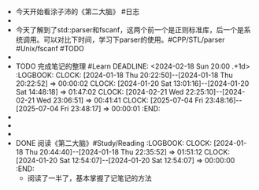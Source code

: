 - 今天开始看涂子沛的《第二大脑》 #日志
-
- 今天了解到了std::parser和fscanf，这两个前一个是正则标准库，后一个是系统调用。可以对比下时间，学习下parser的使用。#CPP/STL/parser #Unix/fscanf #TODO
-
- TODO 完成笔记的整理 #Learn 
  DEADLINE: <2024-02-18 Sun 20:00 .+1d>
  :LOGBOOK:
  CLOCK: [2024-01-18 Thu 20:22:50]--[2024-01-18 Thu 20:22:52] =>  00:00:02
  CLOCK: [2024-01-20 Sat 13:01:16]--[2024-01-20 Sat 14:48:18] =>  01:47:02
  CLOCK: [2024-02-21 Wed 22:25:10]--[2024-02-21 Wed 23:06:51] =>  00:41:41
  CLOCK: [2025-07-04 Fri 23:48:16]--[2025-07-04 Fri 23:48:17] =>  00:00:01
  :END:
-
-
-
- DONE 阅读《第二大脑》#Study/Reading
  :LOGBOOK:
  CLOCK: [2024-01-18 Thu 20:44:40]--[2024-01-18 Thu 22:35:52] =>  01:51:12
  CLOCK: [2024-01-20 Sat 12:54:07]--[2024-01-20 Sat 12:54:07] =>  00:00:00
  :END:
	- 阅读了一半了，基本掌握了记笔记的方法